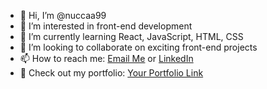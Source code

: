 - 👋 Hi, I’m @nuccaa99
- 👀 I’m interested in front-end development
- 🌱 I’m currently learning React, JavaScript, HTML, CSS
- 💞️ I’m looking to collaborate on exciting front-end projects
- 📫 How to reach me: [Email Me](mailto:nuccaa99@example.com) or [LinkedIn](https://www.linkedin.com/in/nino-kharazishvili-368a441b0/)
- 🔗 Check out my portfolio: [Your Portfolio Link](https://ninokharazishvili.netlify.app/)

<!---
nuccaa99/nuccaa99 is a ✨ special ✨ repository because its `README.md` (this file) appears on your GitHub profile.
You can click the Preview link to take a look at your changes.
--->

